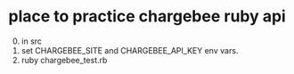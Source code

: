# place to practice chargebee ruby api

0. in src
1. set CHARGEBEE_SITE and CHARGEBEE_API_KEY env vars.
2. ruby chargebee_test.rb